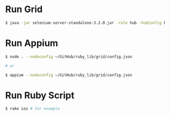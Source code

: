 # Run Grid

```bash
$ java -jar selenium-server-standalone-3.2.0.jar -role hub -hubConfig hub_config.json
```

# Run Appium

```bash
$ node . --nodeconfig ~/GitHub/ruby_lib/grid/config.json

# or

$ appium --nodeconfig ~/GitHub/ruby_lib/grid/config.json
```

# Run Ruby Script

```bash
$ rake ios # for example
```
